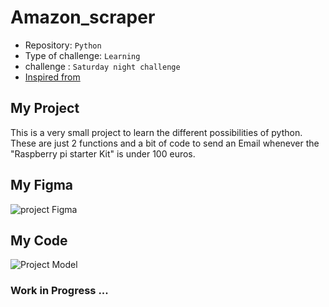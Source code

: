 # Amazon_scraper

- Repository: `Python`
- Type of challenge:  `Learning`
- challenge :  `Saturday night challenge`
- [Inspired from](https://www.youtube.com/watch?v=Bg9r_yLk7VY&ab_channel=DevEd)

## My Project
This is a very small project to learn the different possibilities of python. These are just 2 functions and a bit of code to send an Email whenever the "Raspberry pi starter Kit" is under 100 euros.

## My Figma  

![project Figma](backend/public/images/Figma.png)

## My Code

![Project Model](backend/public/images/white_board_project.jpg)

### Work in Progress ... 
